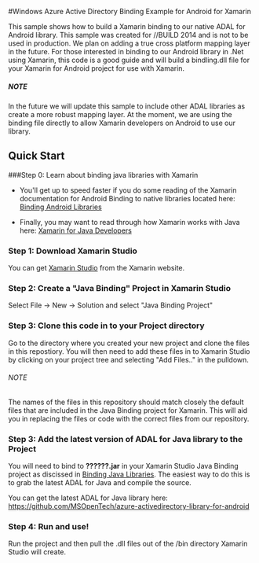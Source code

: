 #Windows Azure Active Directory Binding Example for Android for Xamarin


This sample shows how to build a Xamarin binding to our native ADAL for Android library. This sample was created for //BUILD 2014 and is not to be used in production. We plan on adding a true cross platform mapping layer in the future. For those interested in binding to our Android library in .Net using Xamarin, this code is a good guide and will build a bindling.dll file for your Xamarin for Android project for use with Xamarin.

##### NOTE 

In the future we will update this sample to include other ADAL libraries as create a more robust mapping layer. At the moment, we are using the binding file directly to allow Xamarin developers on Android to use our library. 


## Quick Start

###Step 0: Learn about binding java libraries with Xamarin

* You'll get up to speed faster if you do some reading of the Xamarin documentation for Android Binding to native libraries located here: [Binding Android Libraries](http://docs.xamarin.com/guides/android/advanced_topics/java_integration_overview/binding_a_java_library_(.jar)/)

* Finally, you may want to read through how Xamarin works with Java here: [Xamarin for Java Developers](http://docs.xamarin.com/guides/android/advanced_topics/java_integration_overview/)


### Step 1: Download Xamarin Studio

You can get [Xamarin Studio](http://xamarin.com/studio?_bt=44014804148&_bk=xamarin%20studio&_bm=e&gclid=COqr3sHrs70CFUWVfgodkmEAwg) from the Xamarin website.

### Step 2: Create a "Java Binding" Project in Xamarin Studio

Select File -> New -> Solution and select "Java Binding Project"

### Step 3: Clone this code in to your Project directory

Go to the directory where you created your new project and clone the files in this repostiory. You will then need to add these files in to Xamarin Studio by clicking on your project tree and selecting "Add Files.." in the pulldown. 

###### NOTE

The names of the files in this repository should match closely the default files that are included in the Java Binding project for Xamarin. This will aid you in replacing the files or code with the correct files from our repository.

### Step 3: Add the latest version of ADAL for Java library to the Project

You will need to bind to **??????.jar** in your Xamarin Studio Java Binding project as discissed in [Binding Java Libraries](http://docs.xamarin.com/guides/android/advanced_topics/java_integration_overview/binding_a_java_library_(.jar)/). The easiest way to do this is to grab the latest ADAL for Java and compile the source.

You can get the latest ADAL for Java library here: https://github.com/MSOpenTech/azure-activedirectory-library-for-android


### Step 4: Run and use!

Run the project and then pull the .dll files out of the /bin directory Xamarin Studio will create.

